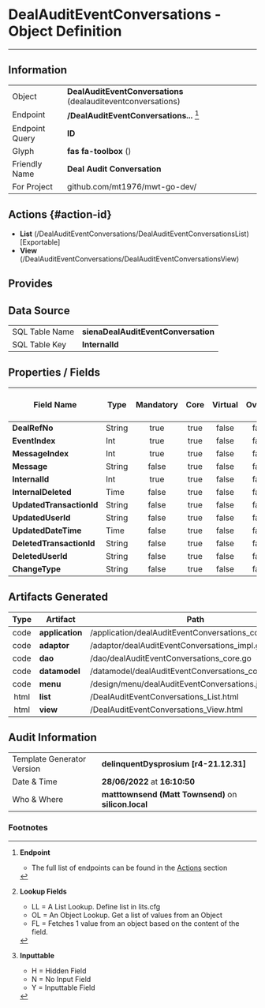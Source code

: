 # **DealAuditEventConversations** - Object Definition
---
##  Information
|   |   |
|---|---|
|Object         |**DealAuditEventConversations** (dealauditeventconversations) |
|Endpoint 	    |**/DealAuditEventConversations...** [^1]|
|Endpoint Query |**ID**|
Glyph|**fas fa-toolbox** ()
Friendly Name|**Deal Audit Conversation**|
|For Project    |github.com/mt1976/mwt-go-dev/|

##  Actions {#action-id}
* **List** (/DealAuditEventConversations/DealAuditEventConversationsList) [Exportable]
* **View** (/DealAuditEventConversations/DealAuditEventConversationsView)











##  Provides







##  Data Source 
|   |   |
|---|---|
SQL Table Name       | **sienaDealAuditEventConversation**
SQL Table Key | **InternalId**



##  Properties / Fields
| Field Name| Type | Mandatory | Core | Virtual | Overide | Lookup [^2]| Lookup Object      | Lookup Field Source         | Lookup Return Value                | Inputable [^3]|DB Column|Default Value| No Change | Callout | Internal | Display | Mask |
| -- | --  | :--: | :--: | :--: |:--: |:--: |:--: |-- |-- |:--: |-- | --| :--: | :--: | :--: | -- | -- |
|**DealRefNo**|String|true|true|false|false|||||Y|DealRefNo||false|false|false|text||
|**EventIndex**|Int|true|true|false|false|||||Y|EventIndex|0|false|false|false|text||
|**MessageIndex**|Int|true|true|false|false|||||Y|MessageIndex|0|false|false|false|text||
|**Message**|String|false|true|false|false|||||Y|Message||false|false|false|text||
|**InternalId**|Int|true|true|false|false|||||Y|InternalId|0|false|false|false|text||
|**InternalDeleted**|Time|false|true|false|false|||||Y|InternalDeleted||false|false|false|text||
|**UpdatedTransactionId**|String|false|true|false|false|||||Y|UpdatedTransactionId||false|false|false|text||
|**UpdatedUserId**|String|false|true|false|false|||||Y|UpdatedUserId||false|false|false|text||
|**UpdatedDateTime**|Time|false|true|false|false|||||Y|UpdatedDateTime||false|false|false|text||
|**DeletedTransactionId**|String|false|true|false|false|||||Y|DeletedTransactionId||false|false|false|text||
|**DeletedUserId**|String|false|true|false|false|||||Y|DeletedUserId||false|false|false|text||
|**ChangeType**|String|false|true|false|false|||||Y|ChangeType||false|false|false|text||


##  Artifacts Generated
| Type | Artifact | Path|
| :--: | -- | -- |
| code | **application** | /application/dealAuditEventConversations_core.go |
| code | **adaptor** | /adaptor/dealAuditEventConversations_impl.go_template |
| code | **dao** | /dao/dealAuditEventConversations_core.go |
| code | **datamodel** | /datamodel/dealAuditEventConversations_core.go |
| code | **menu** | /design/menu/dealAuditEventConversations.json |
| html | **list** | /DealAuditEventConversations_List.html |
| html | **view** | /DealAuditEventConversations_View.html |


## Audit Information
|   |   |
|---|---|
Template Generator Version   | **delinquentDysprosium [r4-21.12.31]**
Date & Time		     | **28/06/2022** at **16:10:50**
Who & Where		     | **matttownsend (Matt Townsend)** on **silicon.local**

### Footnotes
[^1]: **Endpoint**
    * The full list of endpoints can be found in the [Actions](#action-id) section
[^2]: **Lookup Fields**
    * LL = A List Lookup. Define list in lits.cfg
    * OL = An Object Lookup. Get a list of values from an Object
    * FL = Fetches 1 value from an object based on the content of the field. 
[^3]: **Inputtable**   
    * H = Hidden Field
    * N = No Input Field
    * Y = Inputtable Field
